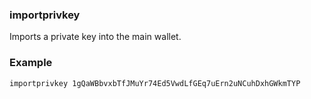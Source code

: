 ### importprivkey ###

Imports a private key into the main wallet.

### Example ###

```
importprivkey 1gQaWBbvxbTfJMuYr74Ed5VwdLfGEq7uErn2uNCuhDxhGWkmTYP

```
